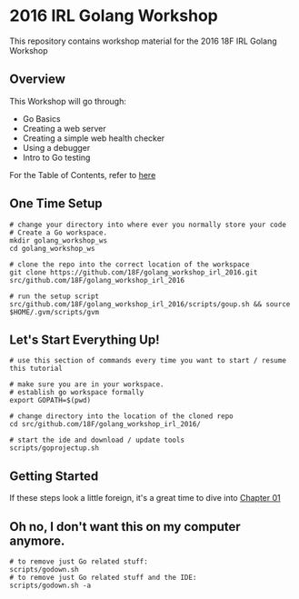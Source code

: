 # 2016 IRL Golang Workshop

This repository contains workshop material for the 2016 18F IRL Golang Workshop

## Overview

This Workshop will go through:
- Go Basics
- Creating a web server
- Creating a simple web health checker
- Using a debugger
- Intro to Go testing

For the Table of Contents, refer to [here](chapters/README.md)

## One Time Setup
```
# change your directory into where ever you normally store your code
# Create a Go workspace.
mkdir golang_workshop_ws
cd golang_workshop_ws

# clone the repo into the correct location of the workspace
git clone https://github.com/18F/golang_workshop_irl_2016.git src/github.com/18F/golang_workshop_irl_2016

# run the setup script
src/github.com/18F/golang_workshop_irl_2016/scripts/goup.sh && source $HOME/.gvm/scripts/gvm
```

## Let's Start Everything Up!
```
# use this section of commands every time you want to start / resume this tutorial

# make sure you are in your workspace.
# establish go workspace formally
export GOPATH=$(pwd)

# change directory into the location of the cloned repo
cd src/github.com/18F/golang_workshop_irl_2016/

# start the ide and download / update tools
scripts/goprojectup.sh
```

## Getting Started
If these steps look a little foreign, it's a great time to dive into [Chapter 01](chapters/ch01/README.md)

## Oh no, I don't want this on my computer anymore.
```
# to remove just Go related stuff:
scripts/godown.sh
# to remove just Go related stuff and the IDE:
scripts/godown.sh -a
```
